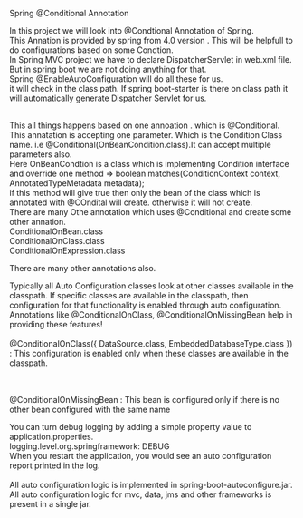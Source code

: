 Spring @Conditional Annotation
<br>

In this project we will look into @Condtional Annotation of Spring.
<br>
This Annation is provided by spring from 4.0 version . This will be helpfull to do configurations based on some Condtion.
<br>
In Spring MVC project we have to declare DispatcherServlet in web.xml file. But in spring boot we are not doing anything for that.
<br>
Spring @EnableAutoConfiguration will do all these for us.
<br>
it will check in the class path. If spring boot-starter is there on class path it will automatically generate Dispatcher Servlet for us.
<br>
<br>

This all things happens based on one annoation . which is @Conditional. This annatation is accepting one parameter. Which is the Condition Class name. i.e @Conditional(OnBeanCondition.class).It can accept multiple parameters also.
<br>
Here OnBeanCondtion is a class which is implementing  Condition interface and override one method => boolean matches(ConditionContext context, AnnotatedTypeMetadata metadata);
<br>
if this method will give true then only the bean of the class which is annotated with @COndital will create. otherwise it will not create.
<br>
There are many Othe annotation which uses @Conditional and create some other annation.
<br>
ConditionalOnBean.class
<br>
ConditionalOnClass.class
<br>
ConditionalOnExpression.class
<br>

There are many other annotations also.

Typically all Auto Configuration classes look at other classes available in the classpath. If specific classes are available in the classpath, then configuration for that functionality is enabled through auto configuration. Annotations like @ConditionalOnClass, @ConditionalOnMissingBean help in providing these features!
<br>
<br>
@ConditionalOnClass({ DataSource.class, EmbeddedDatabaseType.class }) : This configuration is enabled only when these classes are available in the classpath.

<br>
<br>
@ConditionalOnMissingBean : This bean is configured only if there is no other bean configured with the same name
<br>

You can turn debug logging by adding a simple property value to application.properties.
<br>
logging.level.org.springframework: DEBUG
<br>
When you restart the application, you would see an auto configuration report printed in the log.
<br>
<br>
All auto configuration logic is implemented in spring-boot-autoconfigure.jar. All auto configuration logic for mvc, data, jms and other frameworks is present in a single jar.